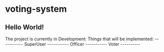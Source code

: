 # voting-system
Hello World!
-----------

The project is currently in Development:
  Things that will be implemented:
    -----------
    SuperUser
    -----------
    Officer
    -----------
    Voter
    ----------

